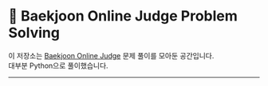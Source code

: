 # 📘 Baekjoon Online Judge Problem Solving

이 저장소는 [Baekjoon Online Judge](https://www.acmicpc.net/) 문제 풀이를 모아둔 공간입니다.  
대부분 Python으로 풀이했습니다.

---
